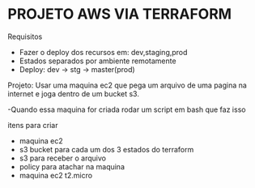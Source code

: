 # PROJETO AWS VIA TERRAFORM

Requisitos
- Fazer o deploy dos recursos em: dev,staging,prod
- Estados separados por ambiente remotamente
- Deploy: dev -> stg -> master(prod) 

Projeto:
Usar uma maquina ec2 que pega um arquivo de uma pagina na internet e joga dentro de um bucket s3.

-Quando essa maquina for criada rodar um script em bash que faz isso


itens para criar
- maquina ec2
- s3 bucket para cada um dos 3 estados do terraform
- s3 para receber o arquivo
- policy para atachar na maquina
- maquina ec2 t2.micro